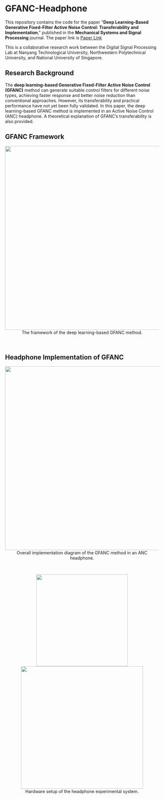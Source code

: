 # GFANC-Headphone
This repository contains the code for the paper "**Deep Learning-Based Generative Fixed-Filter Active Noise Control: Transferability and Implementation**," published in the **Mechanical Systems and Signal Processing** journal. The paper link is [Paper Link](https://www.sciencedirect.com/science/article/abs/pii/S0888327025009082)

This is a collaborative research work between the Digital Signal Processing Lab at Nanyang Technological University, Northwestern Polytechnical University, and National University of Singapore.

## Research Background
The **deep learning-based Generative Fixed-Filter Active Noise Control (GFANC)** method can generate suitable control filters for different noise types, achieving faster response and better noise reduction than conventional approaches. However, its transferability and practical performance have not yet been fully validated. In this paper, the deep learning-based GFANC method is implemented in an Active Noise Control (ANC) headphone. A theoretical explanation of GFANC’s transferability is also provided.

## GFANC Framework
<p align="center">
  <img src="https://github.com/user-attachments/assets/3956e3cf-4f58-4e02-b338-3341937d1b89" width="600"><br>
  The framework of the deep learning-based GFANC method.
</p>

<br>

## Headphone Implementation of GFANC
<p align="center">
  <img src="https://github.com/user-attachments/assets/c64f081a-c6aa-42c3-90a1-282e3363c612" width="600"><br>
  Overall implementation diagram of the GFANC method in an ANC headphone.
</p>

<br>
<p align="center">
  <img src="https://github.com/user-attachments/assets/77d93a69-efef-4c95-bd0f-4095e663988d" width="300"> 
  <img src="https://github.com/user-attachments/assets/cf21e9b7-d30c-4da7-a721-bc0fd871ba0f" width="400">
  <br>
  Hardware setup of the headphone experimental system.
</p>
